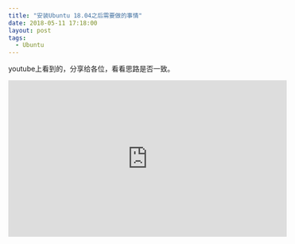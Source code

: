 ```yaml
---
title: "安装Ubuntu 18.04之后需要做的事情"
date: 2018-05-11 17:18:00
layout: post
tags: 
  - Ubuntu
---
```

youtube上看到的，分享给各位，看看思路是否一致。

<iframe width="560" height="315" src="https://www.youtube.com/embed/qTsPLCJdbJw" frameborder="0" allow="autoplay; encrypted-media" allowfullscreen></iframe>